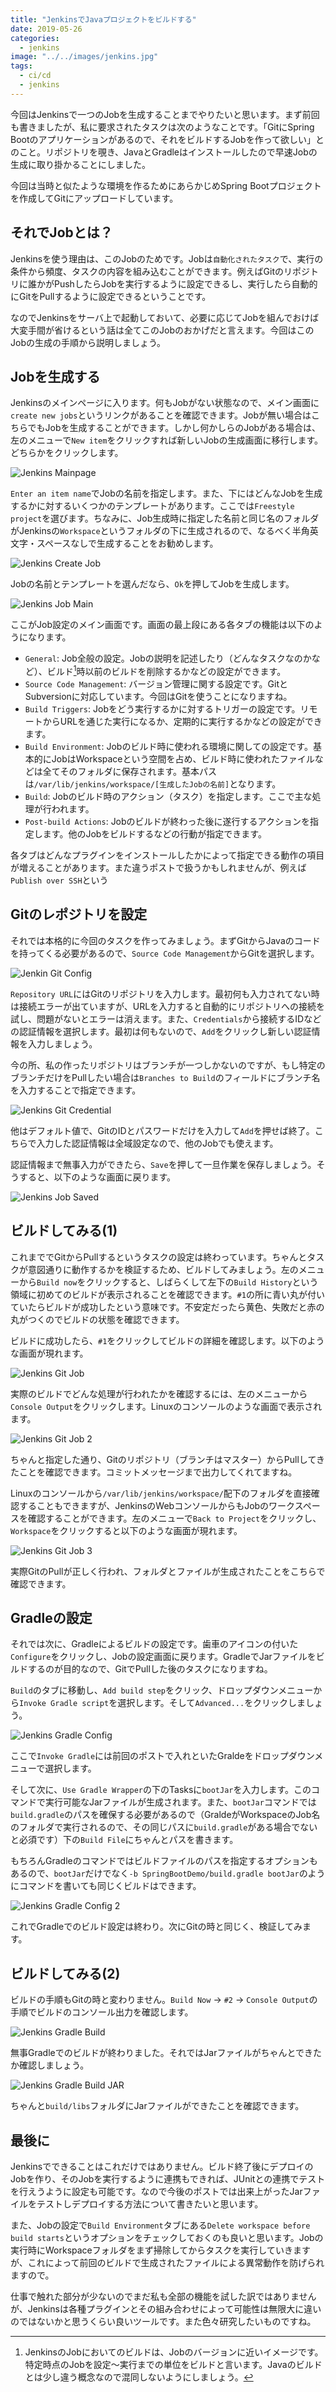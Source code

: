 ```yaml
---
title: "JenkinsでJavaプロジェクトをビルドする"
date: 2019-05-26
categories: 
  - jenkins
image: "../../images/jenkins.jpg"
tags:
  - ci/cd
  - jenkins
---
```


今回はJenkinsで一つのJobを生成することまでやりたいと思います。まず前回も書きましたが、私に要求されたタスクは次のようなことです。「GitにSpring Bootのアプリケーションがあるので、それをビルドするJobを作って欲しい」とのこと。リポジトリを覗き、JavaとGradleはインストールしたので早速Jobの生成に取り掛かることにしました。

今回は当時と似たような環境を作るためにあらかじめSpring Bootプロジェクトを作成してGitにアップロードしています。

## それでJobとは？

Jenkinsを使う理由は、このJobのためです。Jobは`自動化されたタスク`で、実行の条件から頻度、タスクの内容を組み込むことができます。例えばGitのリポジトリに誰かがPushしたらJobを実行するように設定できるし、実行したら自動的にGitをPullするように設定できるということです。

なのでJenkinsをサーバ上で起動しておいて、必要に応じてJobを組んでおけば大変手間が省けるという話は全てこのJobのおかげだと言えます。今回はこのJobの生成の手順から説明しましょう。

## Jobを生成する

Jenkinsのメインページに入ります。何もJobがない状態なので、メイン画面に`create new jobs`というリンクがあることを確認できます。Jobが無い場合はこちらでもJobを生成することができます。しかし何かしらのJobがある場合は、左のメニューで`New item`をクリックすれば新しいJobの生成画面に移行します。どちらかをクリックします。

![Jenkins Mainpage](jenkins_mainpage.png)

`Enter an item name`でJobの名前を指定します。また、下にはどんなJobを生成するかに対するいくつかのテンプレートがあります。ここでは`Freestyle project`を選びます。ちなみに、Job生成時に指定した名前と同じ名のフォルダがJenkinsの`Workspace`というフォルダの下に生成されるので、なるべく半角英文字・スペースなしで生成することをお勧めします。

![Jenkins Create Job](jenkins_createjob.png)

Jobの名前とテンプレートを選んだなら、`Ok`を押してJobを生成します。

![Jenkins Job Main](jenkins_jobmain.png)

ここがJob設定のメイン画面です。画面の最上段にある各タブの機能は以下のようになります。

- `General`: Job全般の設定。Jobの説明を記述したり（どんなタスクなのかなど）、ビルド[^1]時以前のビルドを削除するかなどの設定ができます。
- `Source Code Management`: バージョン管理に関する設定です。GitとSubversionに対応しています。今回はGitを使うことになりますね。
- `Build Triggers`: Jobをどう実行するかに対するトリガーの設定です。リモートからURLを通じた実行になるか、定期的に実行するかなどの設定ができます。
- `Build Environment`: Jobのビルド時に使われる環境に関しての設定です。基本的にJobはWorkspaceという空間を占め、ビルド時に使われたファイルなどは全てそのフォルダに保存されます。基本パスは`/var/lib/jenkins/workspace/[生成したJobの名前]`となります。
- `Build`: Jobのビルド時のアクション（タスク）を指定します。ここで主な処理が行われます。
- `Post-build Actions`: Jobのビルドが終わった後に遂行するアクションを指定します。他のJobをビルドするなどの行動が指定できます。

各タブはどんなプラグインをインストールしたかによって指定できる動作の項目が増えることがあります。また違うポストで扱うかもしれませんが、例えば`Publish over SSH`という

## Gitのレポジトリを設定

それでは本格的に今回のタスクを作ってみましょう。まずGitからJavaのコードを持ってくる必要があるので、`Source Code Management`からGitを選択します。

![Jenkin Git Config](jenkins_gitconfigure.png)

`Repository URL`にはGitのリポジトリを入力します。最初何も入力されてない時は接続エラーが出ていますが、URLを入力すると自動的にリポジトリへの接続を試し、問題がないとエラーは消えます。また、`Credentials`から接続するIDなどの認証情報を選択します。最初は何もないので、`Add`をクリックし新しい認証情報を入力しましょう。

今の所、私の作ったリポジトリはブランチが一つしかないのですが、もし特定のブランチだけをPullしたい場合は`Branches to Build`のフィールドにブランチ名を入力することで指定できます。

![Jenkins Git Credential](jenkins_gitcredential.png)

他はデフォルト値で、GitのIDとパスワードだけを入力して`Add`を押せば終了。こちらで入力した認証情報は全域設定なので、他のJobでも使えます。

認証情報まで無事入力ができたら、`Save`を押して一旦作業を保存しましょう。そうすると、以下のような画面に戻ります。

![Jenkins Job Saved](jenkins_jobsaved.png)

## ビルドしてみる(1)

これまででGitからPullするというタスクの設定は終わっています。ちゃんとタスクが意図通りに動作するかを検証するため、ビルドしてみましょう。左のメニューから`Build now`をクリックすると、しばらくして左下の`Build History`という領域に初めてのビルドが表示されることを確認できます。`#1`の所に青い丸が付いていたらビルドが成功したという意味です。不安定だったら黄色、失敗だと赤の丸がつくのでビルドの状態を確認できます。

ビルドに成功したら、`#1`をクリックしてビルドの詳細を確認します。以下のような画面が現れます。

![Jenkins Git Job](jenkins_gitjob1.png)

実際のビルドでどんな処理が行われたかを確認するには、左のメニューから`Console Output`をクリックします。Linuxのコンソールのような画面で表示されます。

![Jenkins Git Job 2](jenkins_gitjob2.png)

ちゃんと指定した通り、Gitのリポジトリ（ブランチはマスター）からPullしてきたことを確認できます。コミットメッセージまで出力してくれてますね。

Linuxのコンソールから`/var/lib/jenkins/workspace/`配下のフォルダを直接確認することもできますが、JenkinsのWebコンソールからもJobのワークスペースを確認することができます。左のメニューで`Back to Project`をクリックし、`Workspace`をクリックすると以下のような画面が現れます。

![Jenkins Git Job 3](jenkins_gitjob3.png)

実際GitのPullが正しく行われ、フォルダとファイルが生成されたことをこちらで確認できます。

## Gradleの設定

それでは次に、Gradleによるビルドの設定です。歯車のアイコンの付いた`Configure`をクリックし、Jobの設定画面に戻ります。GradleでJarファイルをビルドするのが目的なので、GitでPullした後のタスクになりますね。

`Build`のタブに移動し、`Add build step`をクリック、ドロップダウンメニューから`Invoke Gradle script`を選択します。そして`Advanced...`をクリックしましょう。

![Jenkins Gradle Config](jenkins_gradleconfigure1.png)

ここで`Invoke Gradle`には前回のポストで入れといたGraldeをドロップダウンメニューで選択します。

そして次に、`Use Gradle Wrapper`の下のTasksに`bootJar`を入力します。このコマンドで実行可能なJarファイルが生成されます。また、`bootJar`コマンドでは`build.gradle`のパスを確保する必要があるので（GraldeがWorkspaceのJob名のフォルダで実行されるので、その同じパスに`build.gradle`がある場合でないと必須です）下の`Build File`にちゃんとパスを書きます。

もちろんGradleのコマンドではビルドファイルのパスを指定するオプションもあるので、`bootJar`だけでなく`-b SpringBootDemo/build.gradle bootJar`のようにコマンドを書いても同じくビルドはできます。

![Jenkins Gradle Config 2](jenkins_gradleconfigure2.png)

これでGradleでのビルド設定は終わり。次にGitの時と同じく、検証してみます。

## ビルドしてみる(2)

ビルドの手順もGitの時と変わりません。`Build Now` → `#2` → `Console Output`の手順でビルドのコンソール出力を確認します。

![Jenkins Gradle Build](jenkins_gradlebuild.png)

無事Gradleでのビルドが終わりました。それではJarファイルがちゃんとできたか確認しましょう。

![Jenkins Gradle Build JAR](jenkins_gradlebuildjar.png)

ちゃんと`build/libs`フォルダにJarファイルができたことを確認できます。

## 最後に

Jenkinsでできることはこれだけではありません。ビルド終了後にデプロイのJobを作り、そのJobを実行するように連携もできれば、JUnitとの連携でテストを行えうように設定も可能です。なので今後のポストでは出来上がったJarファイルをテストしデプロイする方法について書きたいと思います。

また、Jobの設定で`Build Environment`タブにある`Delete workspace before build starts`というオプションをチェックしておくのも良いと思います。Jobの実行時にWorkspaceフォルダをまず掃除してからタスクを実行していきますが、これによって前回のビルドで生成されたファイルによる異常動作を防げられますので。

仕事で触れた部分が少ないのでまだ私も全部の機能を試した訳ではありませんが、Jenkinsは各種プラグインとその組み合わせによって可能性は無限大に違いのではないかと思うくらい良いツールです。また色々研究したいものですね。

[^1]: JenkinsのJobにおいてのビルドは、Jobのバージョンに近いイメージです。特定時点のJobを設定〜実行までの単位をビルドと言います。Javaのビルドとは少し違う概念なので混同しないようにしましょう。
